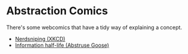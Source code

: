 # Abstraction Comics

There's some webcomics that have a tidy way of explaining a concept.

- [Nerdsniping (XKCD)](https://xkcd.com/356/)
- [Information half-life (Abstruse Goose)](https://abstrusegoose.com/531)
